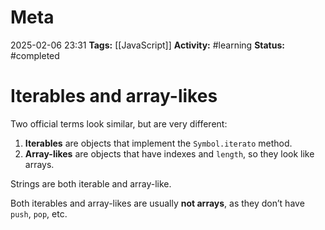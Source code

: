 # Meta
2025-02-06 23:31
**Tags:** [[JavaScript]]
**Activity:** #learning 
**Status:** #completed 

# Iterables and array-likes
Two official terms look similar, but are very different:
1. **Iterables** are objects that implement the `Symbol.iterato` method.
2. **Array-likes** are objects that have indexes and `length`, so they look like arrays.

Strings are both iterable and array-like.

Both iterables and array-likes are usually **not arrays**, as they don’t have `push`, `pop`, etc.